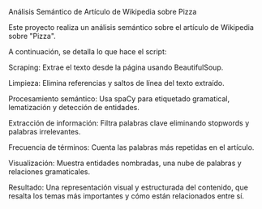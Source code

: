 Análisis Semántico de Artículo de Wikipedia sobre Pizza

Este proyecto realiza un análisis semántico sobre el artículo de Wikipedia sobre "Pizza". 

A continuación, se detalla lo que hace el script:

Scraping: Extrae el texto desde la página usando BeautifulSoup.

Limpieza: Elimina referencias y saltos de línea del texto extraído.

Procesamiento semántico: Usa spaCy para etiquetado gramatical, lematización y detección de entidades.

Extracción de información: Filtra palabras clave eliminando stopwords y palabras irrelevantes.

Frecuencia de términos: Cuenta las palabras más repetidas en el artículo.

Visualización: Muestra entidades nombradas, una nube de palabras y relaciones gramaticales.

Resultado:
Una representación visual y estructurada del contenido, que resalta los temas más importantes y cómo están relacionados entre sí.
